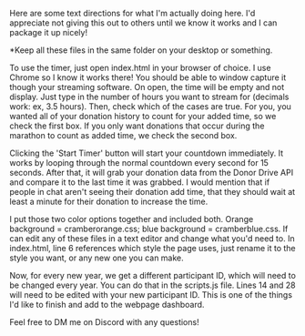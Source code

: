 ﻿Here are some text directions for what I'm actually doing here. I'd appreciate not giving this out to others until we know it works and I
can package it up nicely!

*Keep all these files in the same folder on your desktop or something.

To use the timer, just open index.html in your browser of choice. I use Chrome so I know it works there! You should be able to window capture it though 
your streaming software.
On open, the time will be empty and not display. Just type in the number of hours you want to stream for (decimals work: ex, 3.5 hours).
Then, check which of the cases are true. For you, you wanted all of your donation history to count for your added time, so we check the first box.
If you only want donations that occur during the marathon to count as added time, we check the second box.

Clicking the 'Start Timer' button will start your countdown immediately. It works by looping through the normal countdown every second for 15 seconds.
After that, it will grab your donation data from the Donor Drive API and compare it to the last time it was grabbed. I would mention that if people in chat
aren't seeing their donation add time, that they should wait at least a minute for their donation to increase the time.

I put those two color options together and included both. Orange background = cramberorange.css; blue background = cramberblue.css.
If can edit any of these files in a text editor and change what you'd need to. In index.html, line 6 references which style the page uses, just rename it 
to the style you want, or any new one you can make.

Now, for every new year, we get a different participant ID, which will need to be changed every year. You can do that ‌in the scripts.js file. Lines 14 and 28
will need to be edited with your new participant ID. This is one of the things I'd like to finish and add to the webpage dashboard.

Feel free to DM me on Discord with any questions!
